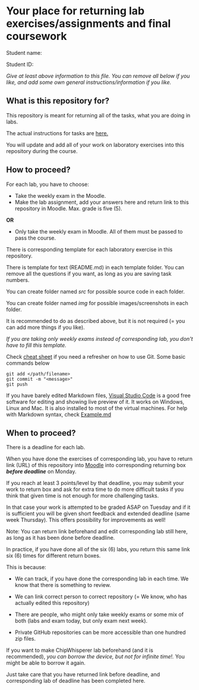 # Your place for returning lab exercises/assignments and final coursework

Student name:

Student ID:

*Give at least above information to this file. You can remove all below if you like, and add some own general instructions/information if you like.*


## What is this repository for?


This repository is meant for returning all of the tasks, what you are doing in labs.

The actual instructions for tasks are [here.](https://github.com/ouspg/CompSec)

You will update and add all of your work on laboratory exercises into this repository during the course.


## How to proceed?

For each lab, you have to choose:
 * Take the weekly exam in the Moodle.
 * Make the lab assignment, add your answers here and return link to this repository in Moodle. Max. grade is five (5).

 **OR**

 * Only take the weekly exam in Moodle. All of them must be passed to pass the course.


There is corresponding template for each laboratory exercise in this repository.

There is template for text (README.md) in each template folder. You can remove all the questions if you want, as long as you are saving task numbers.

You can create folder named *src* for possible source code in each folder.

You can create folder named *img* for possible images/screenshots in each folder.

It is recommended to do as described above, but it is not required (= you can add more things if you like).


*If you are taking only weekly exams instead of corresponding lab, you don't have to fill this template.*


Check [cheat sheet](https://github.github.com/training-kit/downloads/github-git-cheat-sheet.pdf) if you need a refresher on how to use Git. Some basic commands below  
```git
git add </path/filename>
git commit -m "<message>"
git push
```

If you have barely edited Markdown files, [Visual Studio Code](https://code.visualstudio.com/) is a good free software for editing and showing live preview of it. It works on Windows, Linux and Mac. It is also installed to most of the virtual machines. For help with Markdown syntax, check [Example.md](Example.md)
## When to proceed?

There is a deadline for each lab.

When you have done the exercises of corresponding lab, you have to return link (URL) of this repository into [Moodle](https://moodle.oulu.fi) into corresponding returning box ***before deadline*** on Monday.

If you reach at least 3 points/level by that deadline, you may submit your work to return box and ask for extra time to do more difficult tasks if you think that given time is not enough for more challenging tasks.

In that case your work is attempted to be graded ASAP on Tuesday and if it is sufficient you will be given short feedback and extended deadline (same week Thursday). This offers possibility for improvements as well!

Note: You can return link beforehand and edit corresponding lab still here, as long as it has been done before deadline.

In practice, if you have done all of the six (6) labs, you return this same link six (6) times for different return boxes.

This is because:

 * We can track, if you have done the corresponding lab in each time. We know that there is something to review.

 * We can link correct person to correct repository (= We know, who has actually edited this repository)

 * There are people, who might only take weekly exams or some mix of
 both (labs and exam today, but only exam next week).

 * Private GitHub repositories can be more accessible than one hundred zip files.

 If you want to make ChipWhisperer lab beforehand (and it is recommended), *you can borrow the device, but not for infinite time!.* You might be able to borrow it again.

 Just take care that you have returned link before deadline, and corresponding lab of deadline has been completed here.
